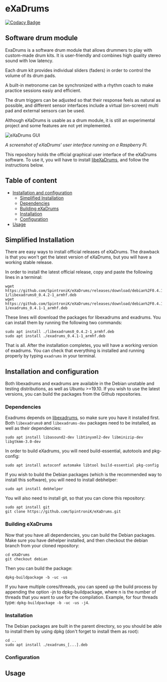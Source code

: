 # eXaDrums

[![Codacy Badge](https://api.codacy.com/project/badge/Grade/4a7bcd60718d460ab1597bcc7feb3b9b)](https://www.codacy.com/app/SpintroniK/eXaDrums?utm_source=github.com&amp;utm_medium=referral&amp;utm_content=SpintroniK/eXaDrums&amp;utm_campaign=Badge_Grade)

## Software drum module

ExaDrums is a software drum module that allows drummers to play with custom-made drum kits.
It is user-friendly and combines high quality stereo sound with low latency.

Each drum kit provides individual sliders (faders) in order to control the volume of its drum pads.

A built-in metronome can be synchronized with a rhythm coach to make practice sessions easiy and efficient.

The drum triggers can be adjusted so that their response feels as natural as possible, and different sensor interfaces include a virtual (on-screen) multi pad and external sensors can be used.

Although eXaDrums is usable as a drum module, it is still an experimental project and some features are not yet implemented.

  ![eXaDrums GUI](https://cdn.hackaday.io/images/5750291588968677437.png)
  
*A screenshot of eXaDrums' user interface running on a Raspberry Pi.*

This repository holds the official graphical user interface of the eXaDrums software.
To use it, you will have to install [libeXaDrums](https://github.com/SpintroniK/libeXaDrums), and follow the instructions below.

## Table of content

- [Installation and configuration](#installation-and-configuration)
  - [Simplified Installation](#simplified-installation)
  - [Dependencies](#dependencies)
  - [Building eXaDrums](#building-exadrums)
  - [Installation](#installation)
  - [Configuration](#configuration)
- [Usage](#usage)

## Simplified Installation

There are easy ways to install official releases of eXaDrums.
The drawback is that you won't get the latest version of eXaDrums, but you will have a working stable release.

In order to install the latest official release, copy and paste the following lines in a terminal:

```shell
wget https://github.com/SpintroniK/eXaDrums/releases/download/debian%2F0.4.1-1/libexadrums0_0.4.2-1_armhf.deb
wget https://github.com/SpintroniK/eXaDrums/releases/download/debian%2F0.4.1-1/exadrums_0.4.1-1_armhf.deb
```

These lines will download the packages for libexadrums and exadrums.
You can install them by running the following two commands:

```shell
sudo apt install ./libexadrums0_0.4.2-1_armhf.deb
sudo apt install ./exadrums_0.4.1-1_armhf.deb
```

That is all. After the installation completes, you will have a working version of exadrums.
You can check that everything is installed and running properly by typing `exadrums` in your terminal.

## Installation and configuration

Both libexadrums and exadrums are available in the Debian unstable and testing distributions, as well as Ubuntu >=19.10.
If you wish to use the latest versions, you can build the packages from the Github repositories.

### Dependencies

Exadrums depends on [libexadrums](https://github.com/SpintroniK/libeXaDrums), so make sure you have it installed first.
Both `libexadrums0` and `libexadrums-dev` packages need to be installed, as well as their dependencies:

```shell
sudo apt install libasound2-dev libtinyxml2-dev libminizip-dev libgtkmm-3.0-dev
```

In order to build eXadrums, you will need build-essential, autotools and pkg-config:

```shell
sudo apt install autoconf automake libtool build-essential pkg-config
```

If you wish to build the Debian packages (which is the recommended way to install
this software), you will need to install debhelper:

```shell
sudo apt install debhelper
```

You will also need to install git, so that you can clone this repository:

```shell
sudo apt install git
git clone https://github.com/SpintroniK/eXaDrums.git
```

### Building eXaDrums

Now that you have all dependencies, you can build the Debian packages.
Make sure you have dehelper installed, and then checkout the debian branch
from your cloned repository:

```shell
cd eXaDrums
git checkout debian
```

Then you can build the package:

```shell
dpkg-buildpackage -b -uc -us
```

If you have multiple cores/threads, you can speed up the build process by appending the option -jn to dpkg-buildpackage, where n is the number of threads that you want to use for the compilation.
Example, for four threads type: `dpkg-buildpackage -b -uc -us -j4`.

### Installation

The Debian packages are built in the parent directory, so you should be able to install them by using dpkg (don't forget to install them as root):

```shell
cd ..
sudo apt install ./exadrums_[...].deb
```

### Configuration

## Usage

